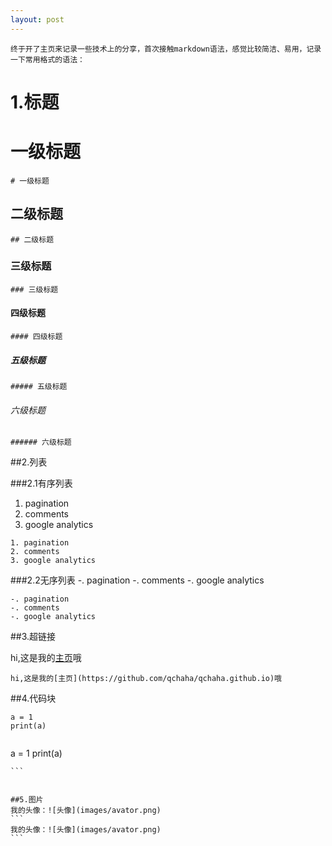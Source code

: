 ```yaml
---
layout: post
---
```

    终于开了主页来记录一些技术上的分享，首次接触markdown语法，感觉比较简洁、易用，记录一下常用格式的语法：

# 1.标题

# 一级标题
```
# 一级标题
```
## 二级标题
```
## 二级标题
```
### 三级标题
```
### 三级标题
```
#### 四级标题
```
#### 四级标题
```
##### 五级标题
```
##### 五级标题
```
###### 六级标题
```
###### 六级标题
```


##2.列表

###2.1有序列表
1. pagination
2. comments
3. google analytics
```
1. pagination
2. comments
3. google analytics
```

###2.2无序列表
-. pagination
-. comments
-. google analytics
```
-. pagination
-. comments
-. google analytics
```


##3.超链接

hi,这是我的[主页](https://github.com/qchaha/qchaha.github.io)哦
```
hi,这是我的[主页](https://github.com/qchaha/qchaha.github.io)哦
```


##4.代码块

```
a = 1
print(a)
```
```
``````
a = 1
print(a)
``````
```


##5.图片
我的头像：![头像](images/avator.png)
```
我的头像：![头像](images/avator.png)
```
